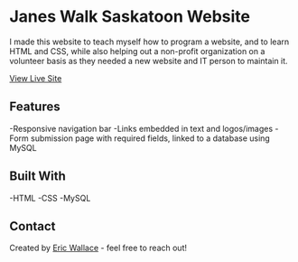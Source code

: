 # Janes Walk Saskatoon Website
I made this website to teach myself how to program a website, and to learn HTML and CSS, while also helping out a non-profit organization on a volunteer basis as they needed a new website and IT person to maintain it.

[View Live Site](https://janeswalkyxe.org)

## Features
-Responsive navigation bar
-Links embedded in text and logos/images
-Form submission page with required fields, linked to a database using MySQL

## Built With
-HTML
-CSS
-MySQL

## Contact
Created by [Eric Wallace](eric.wallace@sasktel.net) - feel free to reach out!
